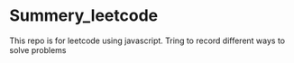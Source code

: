 # Summery_leetcode
This repo is for leetcode using javascript. 
Tring to record different ways to solve problems

